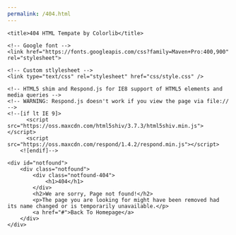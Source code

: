 ```yaml
---
permalink: /404.html
---
```

<html lang="en">

<head>
	<meta charset="utf-8">
	<meta http-equiv="X-UA-Compatible" content="IE=edge">
	<meta name="viewport" content="width=device-width, initial-scale=1">
	<!-- The above 3 meta tags *must* come first in the head; any other head content must come *after* these tags -->

	<title>404 HTML Tempate by Colorlib</title>

	<!-- Google font -->
	<link href="https://fonts.googleapis.com/css?family=Maven+Pro:400,900" rel="stylesheet">

	<!-- Custom stlylesheet -->
	<link type="text/css" rel="stylesheet" href="css/style.css" />

	<!-- HTML5 shim and Respond.js for IE8 support of HTML5 elements and media queries -->
	<!-- WARNING: Respond.js doesn't work if you view the page via file:// -->
	<!--[if lt IE 9]>
		  <script src="https://oss.maxcdn.com/html5shiv/3.7.3/html5shiv.min.js"></script>
		  <script src="https://oss.maxcdn.com/respond/1.4.2/respond.min.js"></script>
		<![endif]-->

</head>

<body>

	<div id="notfound">
		<div class="notfound">
			<div class="notfound-404">
				<h1>404</h1>
			</div>
			<h2>We are sorry, Page not found!</h2>
			<p>The page you are looking for might have been removed had its name changed or is temporarily unavailable.</p>
			<a href="#">Back To Homepage</a>
		</div>
	</div>

</body><!-- This templates was made by Colorlib (https://colorlib.com) -->

</html>
